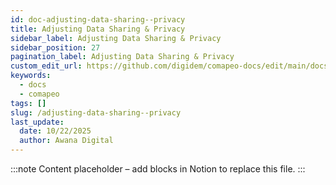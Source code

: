 ```yaml
---
id: doc-adjusting-data-sharing--privacy
title: Adjusting Data Sharing & Privacy
sidebar_label: Adjusting Data Sharing & Privacy
sidebar_position: 27
pagination_label: Adjusting Data Sharing & Privacy
custom_edit_url: https://github.com/digidem/comapeo-docs/edit/main/docs/managing-data-security--privacy/adjusting-data-sharing--privacy.md
keywords:
  - docs
  - comapeo
tags: []
slug: /adjusting-data-sharing--privacy
last_update:
  date: 10/22/2025
  author: Awana Digital
---
```


<!-- Placeholder content generated automatically because the Notion page is missing a Website Block. -->

:::note
Content placeholder – add blocks in Notion to replace this file.
:::
